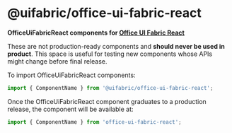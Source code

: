 # @uifabric/office-ui-fabric-react

**OfficeUiFabricReact components for [Office UI Fabric React](https://dev.microsoft.com/fabric)**

These are not production-ready components and **should never be used in product**. This space is useful for testing new components whose APIs might change before final release.

To import OfficeUiFabricReact components:

```js
import { ComponentName } from '@uifabric/office-ui-fabric-react';
```

Once the OfficeUiFabricReact component graduates to a production release, the component will be available at:

```js
import { ComponentName } from 'office-ui-fabric-react';
```
